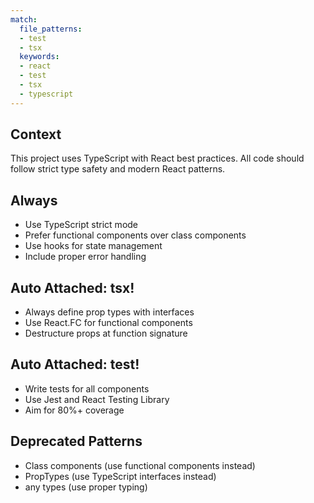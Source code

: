 ```yaml
---
match:
  file_patterns:
  - test
  - tsx
  keywords:
  - react
  - test
  - tsx
  - typescript
---
```


## Context
This project uses TypeScript with React best practices. All code should follow strict type safety and modern React patterns.

## Always
- Use TypeScript strict mode
- Prefer functional components over class components
- Use hooks for state management
- Include proper error handling

## Auto Attached: tsx!
- Always define prop types with interfaces
- Use React.FC for functional components
- Destructure props at function signature

## Auto Attached: test!
- Write tests for all components
- Use Jest and React Testing Library
- Aim for 80%+ coverage

## Deprecated Patterns
- Class components (use functional components instead)
- PropTypes (use TypeScript interfaces instead)
- any types (use proper typing)

